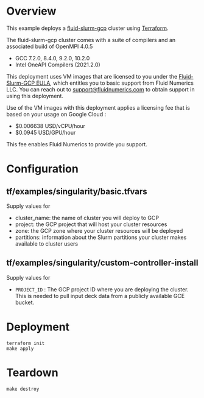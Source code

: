# Overview

This example deploys a [fluid-slurm-gcp](https://console.cloud.google.com/marketplace/product/fluid-cluster-ops/fluid-slurm-gcp) cluster using [Terraform](https://terraform.io).

The fluid-slurm-gcp cluster comes with a suite of compilers and an associated build of OpenMPI 4.0.5
* GCC 7.2.0, 8.4.0, 9.2.0, 10.2.0
* Intel OneAPI Compilers (2021.2.0)

This deployment uses VM images that are licensed to you under the [Fluid-Slurm-GCP EULA](https://help.fluidnumerics.com/slurm-gcp/eula), which entitles you to basic support from Fluid Numerics LLC. You can reach out to support@fluidnumerics.com to obtain support in using this deployment. 

Use of the VM images with this deployment applies a licensing fee that is based on your usage on Google Cloud :
* $0.006638 USD/vCPU/hour
* $0.0945 USD/GPU/hour

This fee enables Fluid Numerics to provide you support.

# Configuration

## tf/examples/singularity/basic.tfvars

Supply values for
- cluster_name: the name of cluster you will deploy to GCP
- project: the GCP project that will host your cluster resources
- zone: the GCP zone where your cluster resources will be deployed
- partitions: information about the Slurm partitions your cluster makes available to cluster users

## tf/examples/singularity/custom-controller-install

Supply values for
- `PROJECT_ID` : The GCP project ID where you are deploying the cluster. This is needed to pull input deck data from a publicly available GCE bucket. 

# Deployment

```terraform init```  
```make apply```

# Teardown

```make destroy```
